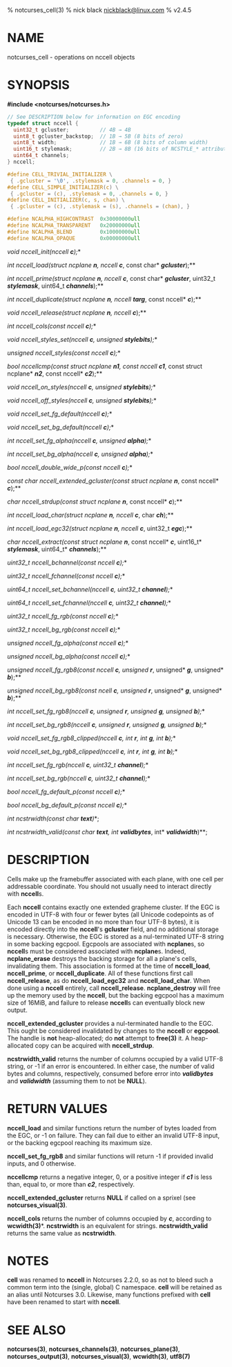 % notcurses_cell(3)
% nick black <nickblack@linux.com>
% v2.4.5

# NAME

notcurses_cell - operations on nccell objects

# SYNOPSIS

**#include <notcurses/notcurses.h>**

```c
// See DESCRIPTION below for information on EGC encoding
typedef struct nccell {
  uint32_t gcluster;          // 4B → 4B
  uint8_t gcluster_backstop;  // 1B → 5B (8 bits of zero)
  uint8_t width;              // 1B → 6B (8 bits of column width)
  uint16_t stylemask;         // 2B → 8B (16 bits of NCSTYLE_* attributes)
  uint64_t channels;
} nccell;

#define CELL_TRIVIAL_INITIALIZER \
 { .gcluster = '\0', .stylemask = 0, .channels = 0, }
#define CELL_SIMPLE_INITIALIZER(c) \
 { .gcluster = (c), .stylemask = 0, .channels = 0, }
#define CELL_INITIALIZER(c, s, chan) \
 { .gcluster = (c), .stylemask = (s), .channels = (chan), }

#define NCALPHA_HIGHCONTRAST  0x30000000ull
#define NCALPHA_TRANSPARENT   0x20000000ull
#define NCALPHA_BLEND         0x10000000ull
#define NCALPHA_OPAQUE        0x00000000ull
```

**void nccell_init(nccell* ***c***);**

**int nccell_load(struct ncplane* ***n***, nccell* ***c***, const char* ***gcluster***);**

**int nccell_prime(struct ncplane* ***n***, nccell* ***c***, const char* ***gcluster***,
                 uint32_t ***stylemask***, uint64_t ***channels***);**

**int nccell_duplicate(struct ncplane* ***n***, nccell* ***targ***, const nccell* ***c***);**

**void nccell_release(struct ncplane* ***n***, nccell* ***c***);**

**int nccell_cols(const nccell* ***c***);**

**void nccell_styles_set(nccell* ***c***, unsigned ***stylebits***);**

**unsigned nccell_styles(const nccell* ***c***);**

**bool nccellcmp(const struct ncplane* ***n1***, const nccell* ***c1***, const struct ncplane* ***n2***, const nccell* ***c2***);**

**void nccell_on_styles(nccell* ***c***, unsigned ***stylebits***);**

**void nccell_off_styles(nccell* ***c***, unsigned ***stylebits***);**

**void nccell_set_fg_default(nccell* ***c***);**

**void nccell_set_bg_default(nccell* ***c***);**

**int nccell_set_fg_alpha(nccell* ***c***, unsigned ***alpha***);**

**int nccell_set_bg_alpha(nccell* ***c***, unsigned ***alpha***);**

**bool nccell_double_wide_p(const nccell* ***c***);**

**const char* nccell_extended_gcluster(const struct ncplane* ***n***, const nccell* ***c***);**

**char* nccell_strdup(const struct ncplane* ***n***, const nccell* ***c***);**

**int nccell_load_char(struct ncplane* ***n***, nccell* ***c***, char ***ch***);**

**int nccell_load_egc32(struct ncplane* ***n***, nccell* ***c***, uint32_t ***egc***);**

**char* nccell_extract(const struct ncplane* ***n***, const nccell* ***c***, uint16_t* ***stylemask***, uint64_t* ***channels***);**

**uint32_t nccell_bchannel(const nccell* ***c***);**

**uint32_t nccell_fchannel(const nccell* ***c***);**

**uint64_t nccell_set_bchannel(nccell* ***c***, uint32_t ***channel***);**

**uint64_t nccell_set_fchannel(nccell* ***c***, uint32_t ***channel***);**

**uint32_t nccell_fg_rgb(const nccell* ***c***);**

**uint32_t nccell_bg_rgb(const nccell* ***c***);**

**unsigned nccell_fg_alpha(const nccell* ***c***);**

**unsigned nccell_bg_alpha(const nccell* ***c***);**

**unsigned nccell_fg_rgb8(const nccell* ***c***, unsigned* ***r***, unsigned* ***g***, unsigned* ***b***);**

**unsigned nccell_bg_rgb8(const ncell* ***c***, unsigned* ***r***, unsigned* ***g***, unsigned* ***b***);**

**int nccell_set_fg_rgb8(nccell* ***c***, unsigned ***r***, unsigned ***g***, unsigned ***b***);**

**int nccell_set_bg_rgb8(nccell* ***c***, unsigned ***r***, unsigned ***g***, unsigned ***b***);**

**void nccell_set_fg_rgb8_clipped(nccell* ***c***, int ***r***, int ***g***, int ***b***);**

**void nccell_set_bg_rgb8_clipped(nccell* ***c***, int ***r***, int ***g***, int ***b***);**

**int nccell_set_fg_rgb(nccell* ***c***, uint32_t ***channel***);**

**int nccell_set_bg_rgb(nccell* ***c***, uint32_t ***channel***);**

**bool nccell_fg_default_p(const nccell* ***c***);**

**bool nccell_bg_default_p(const nccell* ***c***);**

**int ncstrwidth(const char* ***text***)**;

**int ncstrwidth_valid(const char* ***text***, int* ***validbytes***, int* ***validwidth***)**;

# DESCRIPTION

Cells make up the framebuffer associated with each plane, with one cell per
addressable coordinate. You should not usually need to interact directly
with **nccell**s.

Each **nccell** contains exactly one extended grapheme cluster. If the EGC
is encoded in UTF-8 with four or fewer bytes (all Unicode codepoints as of
Unicode 13 can be encoded in no more than four UTF-8 bytes), it is encoded
directly into the **nccell**'s **gcluster** field, and no additional storage
is necessary. Otherwise, the EGC is stored as a nul-terminated UTF-8 string in
some backing egcpool. Egcpools are associated with **ncplane**s, so **nccell**s
must be considered associated with **ncplane**s. Indeed, **ncplane_erase**
destroys the backing storage for all a plane's cells, invalidating them. This
association is formed at the time of **nccell_load**, **nccell_prime**, or
**nccell_duplicate**. All of these functions first call **nccell_release**, as
do **nccell_load_egc32** and **nccell_load_char**. When done using a **nccell**
entirely, call **nccell_release**. **ncplane_destroy** will free up the memory
used by the **nccell**, but the backing egcpool has a maximum size of 16MiB,
and failure to release **nccell**s can eventually block new output.

**nccell_extended_gcluster** provides a nul-terminated handle to the EGC. This
ought be considered invalidated by changes to the **nccell** or **egcpool**.
The handle is **not** heap-allocated; do **not** attempt to **free(3)** it.
A heap-allocated copy can be acquired with **nccell_strdup**.

**ncstrwidth_valid** returns the number of columns occupied by a valid UTF-8
string, or -1 if an error is encountered. In either case, the number of valid
bytes and columns, respectively, consumed before error into ***validbytes***
and ***validwidth*** (assuming them to not be **NULL**).

# RETURN VALUES

**nccell_load** and similar functions return the number of bytes loaded from the
EGC, or -1 on failure. They can fail due to either an invalid UTF-8 input, or the
backing egcpool reaching its maximum size.

**nccell_set_fg_rgb8** and similar functions will return -1 if provided invalid
inputs, and 0 otherwise.

**nccellcmp** returns a negative integer, 0, or a positive integer if ***c1*** is
less than, equal to, or more than ***c2***, respectively.

**nccell_extended_gcluster** returns **NULL** if called on a sprixel (see
**notcurses_visual(3)**.

**nccell_cols** returns the number of columns occupied by ***c***, according
to **wcwidth(3)***. **ncstrwidth** is an equivalent for strings.
**ncstrwidth_valid** returns the same value as **ncstrwidth**.

# NOTES

**cell** was renamed to **nccell** in Notcurses 2.2.0, so as not to bleed such
a common term into the (single, global) C namespace. **cell** will be retained
as an alias until Notcurses 3.0. Likewise, many functions prefixed with **cell**
have been renamed to start with **nccell**.

# SEE ALSO

**notcurses(3)**,
**notcurses_channels(3)**,
**notcurses_plane(3)**,
**notcurses_output(3)**,
**notcurses_visual(3)**,
**wcwidth(3)**,
**utf8(7)**
